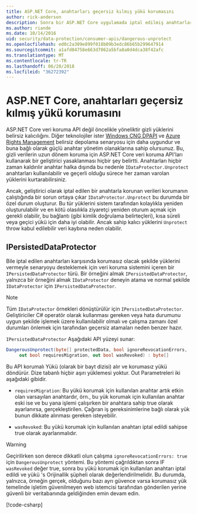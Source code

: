```yaml
---
title: ASP.NET Core, anahtarları geçersiz kılmış yükü korumasını
author: rick-anderson
description: Sonra bir ASP.NET Core uygulamada iptal edilmiş anahtarlarla korunan verilerin korumasını öğrenin.
ms.author: riande
ms.date: 10/14/2016
uid: security/data-protection/consumer-apis/dangerous-unprotect
ms.openlocfilehash: ed0c2a309e899f018b09b3edc86b65b299647914
ms.sourcegitcommit: a1afd04758e663d7062a5bfa8a0d4dca38f42afc
ms.translationtype: MT
ms.contentlocale: tr-TR
ms.lasthandoff: 06/20/2018
ms.locfileid: "36272392"
---
```

# <a name="unprotect-payloads-whose-keys-have-been-revoked-in-aspnet-core"></a>ASP.NET Core, anahtarları geçersiz kılmış yükü korumasını


<a name="data-protection-consumer-apis-dangerous-unprotect"></a>

ASP.NET Core veri koruma API değil öncelikle yöneliktir gizli yüklerini belirsiz kalıcılığını. Diğer teknolojiler ister [Windows CNG DPAPI](https://msdn.microsoft.com/library/windows/desktop/hh706794%28v=vs.85%29.aspx) ve [Azure Rights Management](https://docs.microsoft.com/rights-management/) belirsiz depolama senaryosu için daha uygundur ve buna bağlı olarak güçlü anahtar yönetim olanaklarına sahip olursunuz. Bu, gizli verilerin uzun dönem koruma için ASP.NET Core veri koruma API'ları kullanarak bir geliştirici yasaklanması hiçbir şey belirtti. Anahtarları hiçbir zaman kaldırılır anahtar halka dışında bu nedenle `IDataProtector.Unprotect` anahtarları kullanılabilir ve geçerli olduğu sürece her zaman varolan yüklerini kurtarabilirsiniz.

Ancak, geliştirici olarak iptal edilen bir anahtarla korunan verileri korumanın çalıştığında bir sorun ortaya çıkar `IDataProtector.Unprotect` bu durumda bir özel durum oluşturur. Bu tür yüklerini sistem tarafından kolaylıkla yeniden oluşturulabilir ve en kötü olasılıkla ziyaretçi yeniden oturum açmak için gerekli olabilir, bu bağlantı (gibi kimlik doğrulama belirteçleri), kısa süreli veya geçici yükü için daha iyi olabilir. Ancak sahip kalıcı yüklerini `Unprotect` throw kabul edilebilir veri kaybına neden olabilir.

## <a name="ipersisteddataprotector"></a>IPersistedDataProtector

Bile iptal edilen anahtarları karşısında korumasız olacak şekilde yüklerini vermeyle senaryoyu desteklemek için veri koruma sistemini içeren bir `IPersistedDataProtector` türü. Bir örneğini almak `IPersistedDataProtector`, yalnızca bir örneğini almak `IDataProtector` deneyin atama ve normal şekilde `IDataProtector` için `IPersistedDataProtector`.

> [!NOTE]
> Tüm `IDataProtector` örnekleri dönüştürülür için `IPersistedDataProtector`. Geliştiriciler C# operatör olarak kullanması gereken veya hata durumunu uygun şekilde işlemek üzere kullanılabilir olmalı ve çalışma zamanı özel durumları önlemek için tarafından geçersiz atamaları neden benzer hazır.

`IPersistedDataProtector` Aşağıdaki API yüzeyi sunar:

```csharp
DangerousUnprotect(byte[] protectedData, bool ignoreRevocationErrors,
     out bool requiresMigration, out bool wasRevoked) : byte[]
```

Bu API korumalı Yükü (olarak bir bayt dizisi) alır ve korumasız yükü döndürür. Dize tabanlı hiçbir aşırı yüklemesi yoktur. Out Parametreleri iki aşağıdaki gibidir.

* `requiresMigration`: Bu yükü korumak için kullanılan anahtar artık etkin olan varsayılan anahtardır, örn., bu yük korumak için kullanılan anahtar eski ise ve bu yana işlemi çalışırken bir anahtara sahip true olarak ayarlanırsa, gerçekleştirilen. Çağıran iş gereksinimlerine bağlı olarak yük bunun dikkate alınması gereken isteyebilir.

* `wasRevoked`: Bu yükü korumak için kullanılan anahtarı iptal edildi sahipse true olarak ayarlanmalıdır.

>[!WARNING]
> Geçirilirken son derece dikkatli olun çalışma `ignoreRevocationErrors: true` için `DangerousUnprotect` yöntemi. Bu yöntemi çağrıldıktan sonra IF `wasRevoked` değer true, sonra bu yükü korumak için kullanılan anahtarı iptal edildi ve yükü 's Orijinallik şüpheli olarak değerlendirilmelidir. Bu durumda, yalnızca, örneğin gerçek, olduğunu bazı ayrı güvence varsa korumasız yük temelinde işletim güvenilmeyen web istemcisi tarafından gönderilen yerine güvenli bir veritabanında geldiğinden emin devam edin.

[!code-csharp[](dangerous-unprotect/samples/dangerous-unprotect.cs)]
